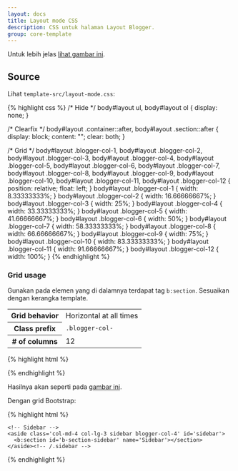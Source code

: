 ```yaml
---
layout: docs
title: Layout mode CSS
description: CSS untuk halaman Layout Blogger.
group: core-template
---
```


Untuk lebih jelas <a href="#" data-toggle="modal" data-target="#modalImgBloggerLayout">lihat gambar ini</a>.

## Source

Lihat `template-src/layout-mode.css`:

{% highlight css %}
/* Hide */
body#layout ul,
body#layout ol {
  display: none;
}

/* Clearfix */
body#layout .container::after,
body#layout .section::after {
  display: block;
  content: "";
  clear: both;
}

/* Grid */
body#layout .blogger-col-1,
body#layout .blogger-col-2,
body#layout .blogger-col-3,
body#layout .blogger-col-4,
body#layout .blogger-col-5,
body#layout .blogger-col-6,
body#layout .blogger-col-7,
body#layout .blogger-col-8,
body#layout .blogger-col-9,
body#layout .blogger-col-10,
body#layout .blogger-col-11,
body#layout .blogger-col-12 {
  position: relative;
  float: left;
}
body#layout .blogger-col-1 {
  width: 8.33333333%;
}
body#layout .blogger-col-2 {
  width: 16.66666667%;
}
body#layout .blogger-col-3 {
  width: 25%;
}
body#layout .blogger-col-4 {
  width: 33.33333333%;
}
body#layout .blogger-col-5 {
  width: 41.66666667%;
}
body#layout .blogger-col-6 {
  width: 50%;
}
body#layout .blogger-col-7 {
  width: 58.33333333%;
}
body#layout .blogger-col-8 {
  width: 66.66666667%;
}
body#layout .blogger-col-9 {
  width: 75%;
}
body#layout .blogger-col-10 {
  width: 83.33333333%;
}
body#layout .blogger-col-11 {
  width: 91.66666667%;
}
body#layout .blogger-col-12 {
  width: 100%;
}
{% endhighlight %}

### Grid usage

Gunakan pada elemen yang di dalamnya terdapat tag `b:section`. Sesuaikan dengan kerangka template.

<table class="table table-bordered table-striped table-responsive">
  <tbody>
    <tr>
      <th class="text-nowrap" scope="row">Grid behavior</th>
      <td>Horizontal at all times</td>
    </tr>
    <tr>
      <th class="text-nowrap" scope="row">Class prefix</th>
      <td><code>.blogger-col-</code></td>
    </tr>
    <tr>
      <th class="text-nowrap" scope="row"># of columns</th>
      <td>12</td>
    </tr>
  </tbody>
</table>

{% highlight html %}
<div class='container'>
  <!-- Main -->
  <main class='main blogger-col-8' id='main'>
    <b:section id='b-section-main' maxwidgets='1' name='Main' showaddelement='no'></b:section>
  </main><!-- /.main -->

  <!-- Sidebar -->
  <aside class='sidebar blogger-col-4' id='sidebar'>
    <b:section id='b-section-sidebar' name='Sidebar'></section>
  </aside><!-- /.sidebar -->
</div>
{% endhighlight %}

Hasilnya akan seperti pada <a href="#" data-toggle="modal" data-target="#modalImgBloggerLayoutGridExample">gambar ini</a>.

Dengan grid Bootstrap:

{% highlight html %}
<div class='container'>
  <div class='row'>
    <!-- Main -->
    <main class='col-md-8 col-lg-9 main blogger-col-8' id='main'>
      <b:section id='b-section-main' maxwidgets='1' name='Main' showaddelement='no'></b:section>
    </main><!-- /.main -->

    <!-- Sidebar -->
    <aside class='col-md-4 col-lg-3 sidebar blogger-col-4' id='sidebar'>
      <b:section id='b-section-sidebar' name='Sidebar'></section>
    </aside><!-- /.sidebar -->
  </div><!-- /.row -->
</div><!-- /.container -->
{% endhighlight %}
